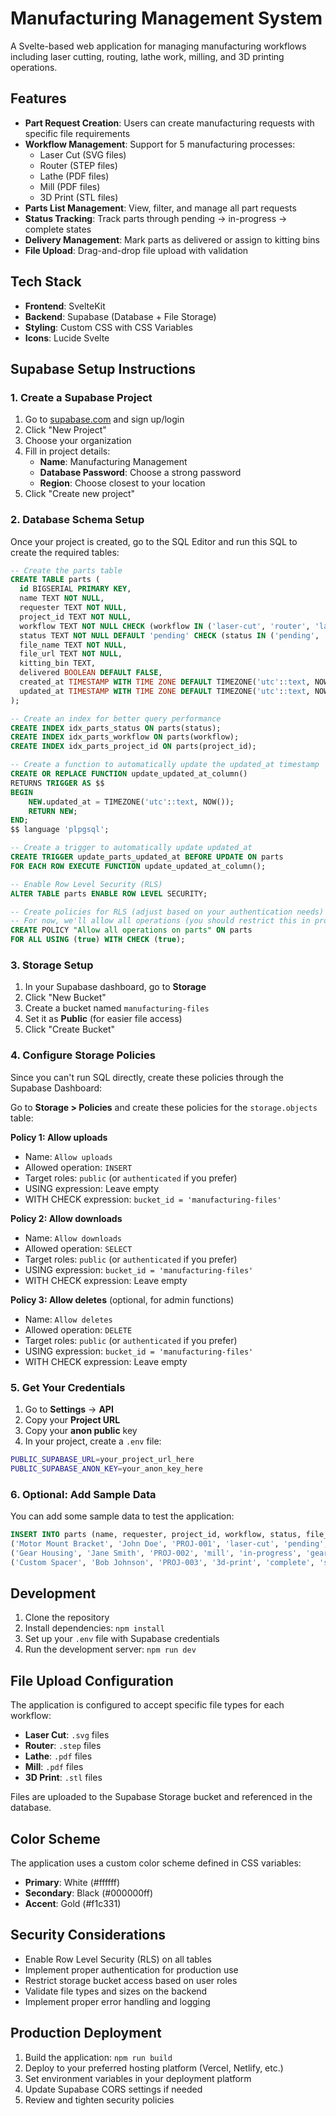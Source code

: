 # Manufacturing Management System

A Svelte-based web application for managing manufacturing workflows including laser cutting, routing, lathe work, milling, and 3D printing operations.

## Features

- **Part Request Creation**: Users can create manufacturing requests with specific file requirements
- **Workflow Management**: Support for 5 manufacturing processes:
  - Laser Cut (SVG files)
  - Router (STEP files)  
  - Lathe (PDF files)
  - Mill (PDF files)
  - 3D Print (STL files)
- **Parts List Management**: View, filter, and manage all part requests
- **Status Tracking**: Track parts through pending → in-progress → complete states
- **Delivery Management**: Mark parts as delivered or assign to kitting bins
- **File Upload**: Drag-and-drop file upload with validation

## Tech Stack

- **Frontend**: SvelteKit
- **Backend**: Supabase (Database + File Storage)
- **Styling**: Custom CSS with CSS Variables
- **Icons**: Lucide Svelte

## Supabase Setup Instructions

### 1. Create a Supabase Project

1. Go to [supabase.com](https://supabase.com) and sign up/login
2. Click "New Project"
3. Choose your organization
4. Fill in project details:
   - **Name**: Manufacturing Management
   - **Database Password**: Choose a strong password
   - **Region**: Choose closest to your location
5. Click "Create new project"

### 2. Database Schema Setup

Once your project is created, go to the SQL Editor and run this SQL to create the required tables:

```sql
-- Create the parts table
CREATE TABLE parts (
  id BIGSERIAL PRIMARY KEY,
  name TEXT NOT NULL,
  requester TEXT NOT NULL,
  project_id TEXT NOT NULL,
  workflow TEXT NOT NULL CHECK (workflow IN ('laser-cut', 'router', 'lathe', 'mill', '3d-print')),
  status TEXT NOT NULL DEFAULT 'pending' CHECK (status IN ('pending', 'in-progress', 'complete')),
  file_name TEXT NOT NULL,
  file_url TEXT NOT NULL,
  kitting_bin TEXT,
  delivered BOOLEAN DEFAULT FALSE,
  created_at TIMESTAMP WITH TIME ZONE DEFAULT TIMEZONE('utc'::text, NOW()) NOT NULL,
  updated_at TIMESTAMP WITH TIME ZONE DEFAULT TIMEZONE('utc'::text, NOW()) NOT NULL
);

-- Create an index for better query performance
CREATE INDEX idx_parts_status ON parts(status);
CREATE INDEX idx_parts_workflow ON parts(workflow);
CREATE INDEX idx_parts_project_id ON parts(project_id);

-- Create a function to automatically update the updated_at timestamp
CREATE OR REPLACE FUNCTION update_updated_at_column()
RETURNS TRIGGER AS $$
BEGIN
    NEW.updated_at = TIMEZONE('utc'::text, NOW());
    RETURN NEW;
END;
$$ language 'plpgsql';

-- Create a trigger to automatically update updated_at
CREATE TRIGGER update_parts_updated_at BEFORE UPDATE ON parts
FOR EACH ROW EXECUTE FUNCTION update_updated_at_column();

-- Enable Row Level Security (RLS)
ALTER TABLE parts ENABLE ROW LEVEL SECURITY;

-- Create policies for RLS (adjust based on your authentication needs)
-- For now, we'll allow all operations (you should restrict this in production)
CREATE POLICY "Allow all operations on parts" ON parts
FOR ALL USING (true) WITH CHECK (true);
```

### 3. Storage Setup

1. In your Supabase dashboard, go to **Storage**
2. Click "New Bucket"
3. Create a bucket named `manufacturing-files`
4. Set it as **Public** (for easier file access)
5. Click "Create Bucket"

### 4. Configure Storage Policies

Since you can't run SQL directly, create these policies through the Supabase Dashboard:

Go to **Storage > Policies** and create these policies for the `storage.objects` table:

**Policy 1: Allow uploads**
- Name: `Allow uploads`
- Allowed operation: `INSERT`
- Target roles: `public` (or `authenticated` if you prefer)
- USING expression: Leave empty
- WITH CHECK expression: `bucket_id = 'manufacturing-files'`

**Policy 2: Allow downloads**
- Name: `Allow downloads`  
- Allowed operation: `SELECT`
- Target roles: `public` (or `authenticated` if you prefer)
- USING expression: `bucket_id = 'manufacturing-files'`
- WITH CHECK expression: Leave empty

**Policy 3: Allow deletes** (optional, for admin functions)
- Name: `Allow deletes`
- Allowed operation: `DELETE`
- Target roles: `public` (or `authenticated` if you prefer)  
- USING expression: `bucket_id = 'manufacturing-files'`
- WITH CHECK expression: Leave empty

### 5. Get Your Credentials

1. Go to **Settings** → **API**
2. Copy your **Project URL**
3. Copy your **anon public** key
4. In your project, create a `.env` file:

```bash
PUBLIC_SUPABASE_URL=your_project_url_here
PUBLIC_SUPABASE_ANON_KEY=your_anon_key_here
```

### 6. Optional: Add Sample Data

You can add some sample data to test the application:

```sql
INSERT INTO parts (name, requester, project_id, workflow, status, file_name, file_url) VALUES
('Motor Mount Bracket', 'John Doe', 'PROJ-001', 'laser-cut', 'pending', 'motor_mount.svg', 'https://example.com/motor_mount.svg'),
('Gear Housing', 'Jane Smith', 'PROJ-002', 'mill', 'in-progress', 'gear_housing.pdf', 'https://example.com/gear_housing.pdf'),
('Custom Spacer', 'Bob Johnson', 'PROJ-003', '3d-print', 'complete', 'spacer.stl', 'https://example.com/spacer.stl');
```

## Development

1. Clone the repository
2. Install dependencies: `npm install`
3. Set up your `.env` file with Supabase credentials
4. Run the development server: `npm run dev`

## File Upload Configuration

The application is configured to accept specific file types for each workflow:

- **Laser Cut**: `.svg` files
- **Router**: `.step` files
- **Lathe**: `.pdf` files
- **Mill**: `.pdf` files
- **3D Print**: `.stl` files

Files are uploaded to the Supabase Storage bucket and referenced in the database.

## Color Scheme

The application uses a custom color scheme defined in CSS variables:

- **Primary**: White (#ffffff)
- **Secondary**: Black (#000000ff)
- **Accent**: Gold (#f1c331)

## Security Considerations

- Enable Row Level Security (RLS) on all tables
- Implement proper authentication for production use
- Restrict storage bucket access based on user roles
- Validate file types and sizes on the backend
- Implement proper error handling and logging

## Production Deployment

1. Build the application: `npm run build`
2. Deploy to your preferred hosting platform (Vercel, Netlify, etc.)
3. Set environment variables in your deployment platform
4. Update Supabase CORS settings if needed
5. Review and tighten security policies
